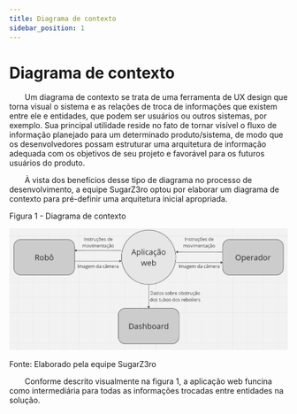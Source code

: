 ```yaml
---
title: Diagrama de contexto
sidebar_position: 1
---
```


# Diagrama de contexto

&emsp;&emsp;Um diagrama de contexto se trata de uma ferramenta de UX design que torna visual o sistema e as relações de troca de informações que existem entre ele e entidades, que podem ser usuários ou outros sistemas, por exemplo. Sua principal utilidade reside no fato de tornar visível o fluxo de informação planejado para um determinado produto/sistema, de modo que os desenvolvedores possam estruturar uma arquitetura de informação adequada com os objetivos de seu projeto e favorável para os futuros usuários do produto.

&emsp;&emsp;À vista dos benefícios desse tipo de diagrama no processo de desenvolvimento, a equipe SugarZ3ro optou por elaborar um diagrama de contexto para pré-definir uma arquitetura inicial apropriada.

<p style={{textAlign: 'center'}}>Figura 1 - Diagrama de contexto</p>

![Diagrama de contexto](../../../static/img/sprint-1/diagrama_de_contexto.png)

<p style={{textAlign: 'center'}}>Fonte: Elaborado pela equipe SugarZ3ro</p>

&emsp;&emsp;Conforme descrito visualmente na figura 1, a aplicação web funcina como intermediária para todas as informações trocadas entre entidades na solução. 